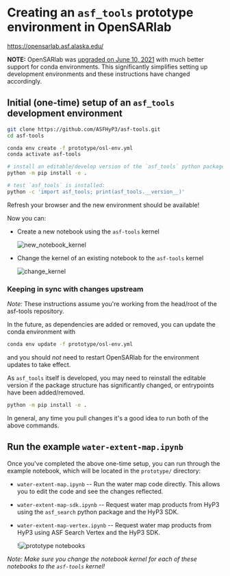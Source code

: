 # Creating an `asf_tools` prototype environment in OpenSARlab

<https://opensarlab.asf.alaska.edu/>

**NOTE:** OpenSARlab was [upgraded on June 10, 2021](https://github.com/ASFOpenSARlab/opensarlab-docs/blob/master/OpenSARlab_release_notes/OpenSARlab_Release_Notes_June_2021.ipynb)
with much better support for conda environments. This significantly simplifies setting
up development environments and these instructions have changed accordingly.

## Initial (one-time) setup of an `asf_tools` development environment

```bash
git clone https://github.com/ASFHyP3/asf-tools.git
cd asf-tools

conda env create -f prototype/osl-env.yml
conda activate asf-tools

# install an editable/develop version of the `asf_tools` python package
python -m pip install -e .

# test `asf_tools` is installed:
python -c 'import asf_tools; print(asf_tools.__version__)'
```

Refresh your browser and the new environment should be available!

Now you can:
* Create a new notebook using the `asf-tools` kernel
  
  ![new_notebook_kernel](https://user-images.githubusercontent.com/7882693/121728495-ce9af180-ca99-11eb-84eb-8114b7ce1183.png)

* Change the kernel of an existing notebook to the `asf-tools` kernel
  
  ![change_kernel](https://user-images.githubusercontent.com/7882693/121728676-0efa6f80-ca9a-11eb-959d-656c9376a8d7.png)

### Keeping in sync with changes upstream

*Note:* These instructions assume you're working from the head/root of the asf-tools repository.

In the future, as dependencies are added or removed, you can update the conda environment with
```bash
conda env update -f prototype/osl-env.yml
```
and you should *not* need to restart OpenSARlab for the environment updates to take effect.

As `asf_tools` itself is developed, you may need to reinstall the editable version
if the package structure has significantly changed, or entrypoints have been added/removed.
```bash
python -m pip install -e .
```

In general, any time you pull changes it's a good idea to run both of the above commands.

## Run the example `water-extent-map.ipynb`

Once you've completed the above one-time setup, you can run through the example notebook,
which will be located in the `prototype/` directory:
* `water-extent-map.ipynb` -- Run the water map code directly. This allows you to
  edit the code and see the changes reflected.
* `water-extent-map-sdk.ipynb` -- Request water map products from HyP3 using the
  `asf_search` python package and the HyP3 SDK.
* `water-extent-map-vertex.ipynb` -- Request water map products from HyP3 using
  ASF Search Vertex and the HyP3 SDK.

  !![prototype notebooks](https://user-images.githubusercontent.com/7882693/121728834-3fdaa480-ca9a-11eb-8d7b-8759004e74f9.png)


*Note: Make sure you change the notebook kernel for each of these notebooks to the `asf-tools` kernel!*
